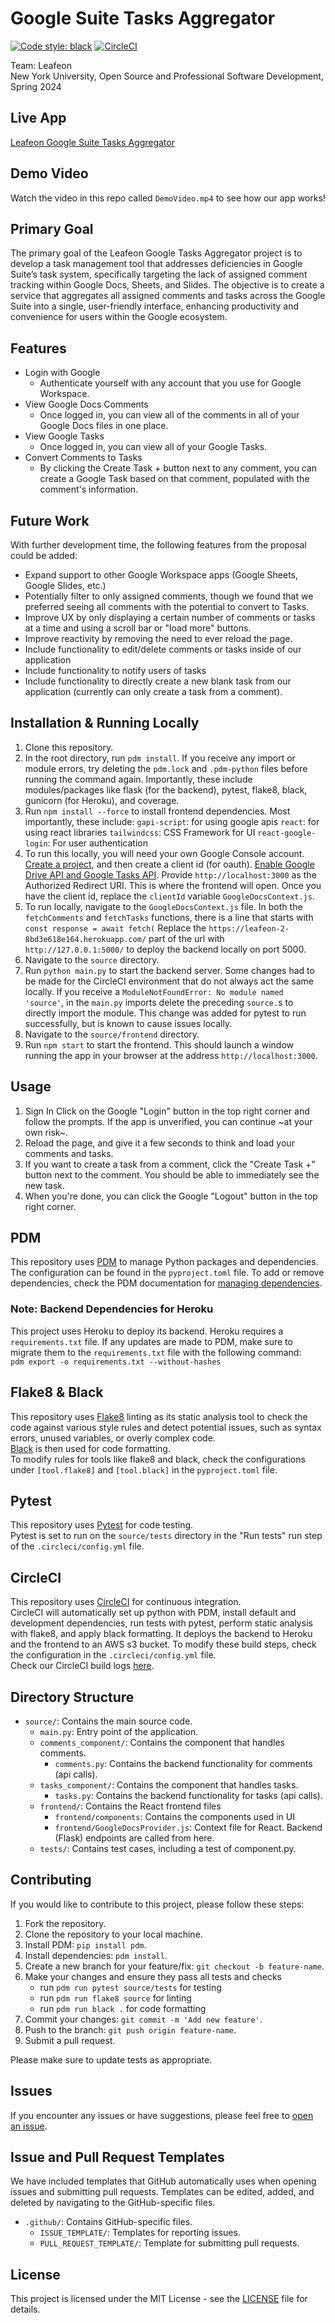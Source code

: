 # Google Suite Tasks Aggregator
[![Code style: black](https://img.shields.io/badge/code%20style-black-000000.svg)](https://github.com/psf/black)  [![CircleCI](https://dl.circleci.com/status-badge/img/circleci/42j8atdDzgh7tmZyp3BEAx/NKkbAnw1PXUdhc74vJtLL7/tree/main.svg?style=shield&circle-token=314b77a67a9ca6178d4e8330c76aa0736e30c210)](https://dl.circleci.com/status-badge/redirect/circleci/42j8atdDzgh7tmZyp3BEAx/NKkbAnw1PXUdhc74vJtLL7/tree/main)

Team: Leafeon  
New York University, Open Source and Professional Software Development, Spring 2024   

## Live App
[Leafeon Google Suite Tasks Aggregator](https://leafeon.s3.amazonaws.com/index.html)

## Demo Video
Watch the video in this repo called `DemoVideo.mp4` to see how our app works!

## Primary Goal
The primary goal of the Leafeon Google Tasks Aggregator project is to develop a task management tool that addresses deficiencies in Google Suite’s task system, specifically targeting the lack of assigned comment tracking within Google Docs, Sheets, and Slides. The objective is to create a service that aggregates all assigned comments and tasks across the Google Suite into a single, user-friendly interface, enhancing productivity and convenience for users within the Google ecosystem.  

## Features
- Login with Google
  - Authenticate yourself with any account that you use for Google Workspace.
- View Google Docs Comments
  - Once logged in, you can view all of the comments in all of your Google Docs files in one place.
- View Google Tasks
  - Once logged in, you can view all of your Google Tasks.
- Convert Comments to Tasks
  - By clicking the Create Task + button next to any comment, you can create a Google Task based on that comment, populated with the comment's information.

## Future Work
With further development time, the following features from the proposal could be added:
- Expand support to other Google Workspace apps (Google Sheets, Google Slides, etc.)
- Potentially filter to only assigned comments, though we found that we preferred seeing all comments with the potential to convert to Tasks.
- Improve UX by only displaying a certain number of comments or tasks at a time and using a scroll bar or "load more" buttons. 
- Improve reactivity by removing the need to ever reload the page. 
- Include functionality to edit/delete comments or tasks inside of our application
- Include functionality to notify users of tasks
- Include functionality to directly create a new blank task from our application (currently can only create a task from a comment).

## Installation & Running Locally
1. Clone this repository.
2. In the root directory, run `pdm install`. If you receive any import or module errors, try deleting the `pdm.lock` and `.pdm-python` files before running the command again.
Importantly, these include modules/packages like flask (for the backend), pytest, flake8, black, gunicorn (for Heroku), and coverage.  
3. Run `npm install --force` to install frontend dependencies.
Most importantly, these include:
`gapi-script`: for using google apis
`react`: for using react libraries
`tailwindcss`: CSS Framework for UI
`react-google-login`:  For user authentication
4. To run this locally, you will need your own Google Console account. [Create a project](https://developers.google.com/workspace/guides/create-project), and then create a client id (for oauth). [Enable Google Drive API and Google Tasks API](https://developers.google.com/workspace/guides/enable-apis). Provide `http://localhost:3000` as the Authorized Redirect URI. This is where the frontend will open. Once you have the client id, replace the `clientId` variable `GoogleDocsContext.js`. 
5. To run locally, navigate to the `GoogleDocsContext.js` file. In both the `fetchComments` and `fetchTasks` functions, there is a line that starts with `const response = await fetch(`
Replace the `https://leafeon-2-8bd3e618e164.herokuapp.com/` part of the url with `http://127.0.0.1:5000/` to deploy the backend locally on port 5000.  
6. Navigate to the `source` directory.
7. Run `python main.py` to start the backend server.
Some changes had to be made for the CircleCI environment that do not always act the same locally. If you receive a `ModuleNotFoundError: No module named 'source'`, in the `main.py` imports delete the preceding `source.`s to directly import the module. This change was added for pytest to run successfully, but is known to cause issues locally.
8. Navigate to the `source/frontend` directory.
9. Run `npm start` to start the frontend. This should launch a window running the app in your browser at the address `http://localhost:3000`.

## Usage
1. Sign In
Click on the Google "Login" button in the top right corner and follow the prompts. If the app is unverified, you can continue ~at your own risk~.
2. Reload the page, and give it a few seconds to think and load your comments and tasks.
3. If you want to create a task from a comment, click the "Create Task +" button next to the comment. You should be able to immediately see the new task.
4. When you're done, you can click the Google "Logout" button in the top right corner.

## PDM
This repository uses [PDM](https://pdm-project.org/latest/) to manage Python packages and dependencies.  
The configuration can be found in the `pyproject.toml` file. To add or remove dependencies, check the PDM documentation for [managing dependencies](https://pdm-project.org/latest/usage/dependency/).

### Note: Backend Dependencies for Heroku
This project uses Heroku to deploy its backend. Heroku requires a `requirements.txt` file. If any updates are made to PDM, make sure to migrate them to the `requirements.txt` file with the following command:  
`pdm export -o requirements.txt --without-hashes`

## Flake8 & Black
This repository uses [Flake8](https://flake8.pycqa.org/en/latest/) linting as its static analysis tool to check the code against various style rules and detect potential issues, such as syntax errors, unused variables, or overly complex code.  
[Black](https://black.readthedocs.io/en/stable/) is then used for code formatting.  
To modify rules for tools like flake8 and black, check the configurations under `[tool.flake8]` and `[tool.black]` in the `pyproject.toml` file.

## Pytest
This repository uses [Pytest](https://docs.pytest.org/en/8.0.x/) for code testing.  
Pytest is set to run on the `source/tests` directory in the "Run tests" run step of the `.circleci/config.yml` file.

## CircleCI
This repository uses [CircleCI](https://circleci.com/) for continuous integration.  
CircleCI will automatically set up python with PDM, install default and development dependencies, run tests with pytest, perform static analysis with flake8, and apply black formatting. It deploys the backend to Heroku and the frontend to an AWS s3 bucket. To modify these build steps, check the configuration in the `.circleci/config.yml` file.  
Check our CircleCI build logs [here](https://app.circleci.com/pipelines/circleci/42j8atdDzgh7tmZyp3BEAx/Pshoq7A2DaUQnaF7GuCyVm).

## Directory Structure

- `source/`: Contains the main source code.
  - `main.py`: Entry point of the application.
  - `comments_component/`: Contains the component that handles comments.
    - `comments.py`: Contains the backend functionality for comments (api calls).
  - `tasks_component/`: Contains the component that handles tasks.
    - `tasks.py`: Contains the backend functionality for tasks (api calls).
  - `frontend/`: Contains the React frontend files
    - `frontend/components`: Contains the components used in UI
    - `frontend/GoogleDocsProvider.js`: Context file for React. Backend (Flask) endpoints are called from here.
  - `tests/`: Contains test cases, including a test of component.py.

## Contributing
If you would like to contribute to this project, please follow these steps:

1. Fork the repository.
2. Clone the repository to your local machine.
3. Install PDM: `pip install pdm`.
4. Install dependencies: `pdm install`.
5. Create a new branch for your feature/fix: `git checkout -b feature-name`.
6. Make your changes and ensure they pass all tests and checks
   - run `pdm run pytest source/tests` for testing
   - run `pdm run flake8 source` for linting
   - run `pdm run black .` for code formatting
7. Commit your changes: `git commit -m 'Add new feature'`.
8. Push to the branch: `git push origin feature-name`.
9. Submit a pull request.

Please make sure to update tests as appropriate.

## Issues

If you encounter any issues or have suggestions, please feel free to [open an issue](https://github.com/your_username/your_repository/issues/new).

## Issue and Pull Request Templates

We have included templates that GitHub automatically uses when opening issues and submitting pull requests. Templates can be edited, added, and deleted by navigating to the GitHub-specific files.
- `.github/`: Contains GitHub-specific files.
  - `ISSUE_TEMPLATE/`: Templates for reporting issues.
  - `PULL_REQUEST_TEMPLATE/`: Template for submitting pull requests.

## License

This project is licensed under the MIT License - see the [LICENSE](LICENSE) file for details.
